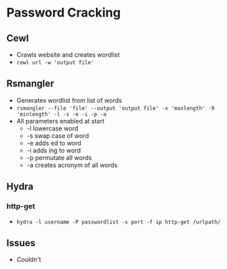 # Password Cracking
## Cewl
- Crawls website and creates wordlist
- `cewl url -w 'output file'`
## Rsmangler
- Generates wordlist from list of words
- `rsmangler --file 'file' --output 'output file' -x 'maxlength' -9 'minlength' -l -s -e -i -p -a`
- All parameters enabled at start
  - -l lowercase word
  - -s swap case of word
  - -e adds ed to word
  - -i adds ing to word
  - -p permutate all words
  - -a creates acronym of all words
## Hydra
### http-get
- `hydra -l username -P passwordlist -s port -f ip http-get /urlpath/`

## Issues
- Couldn't

